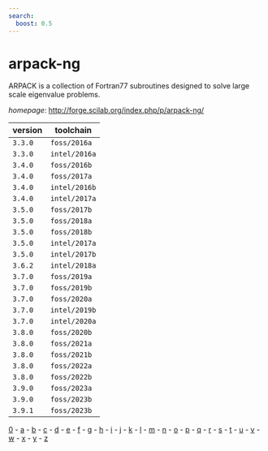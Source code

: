 ```yaml
---
search:
  boost: 0.5
---
```

# arpack-ng

ARPACK is a collection of Fortran77 subroutines designed to solve large scale eigenvalue problems.

*homepage*: <http://forge.scilab.org/index.php/p/arpack-ng/>

version | toolchain
--------|----------
``3.3.0`` | ``foss/2016a``
``3.3.0`` | ``intel/2016a``
``3.4.0`` | ``foss/2016b``
``3.4.0`` | ``foss/2017a``
``3.4.0`` | ``intel/2016b``
``3.4.0`` | ``intel/2017a``
``3.5.0`` | ``foss/2017b``
``3.5.0`` | ``foss/2018a``
``3.5.0`` | ``foss/2018b``
``3.5.0`` | ``intel/2017a``
``3.5.0`` | ``intel/2017b``
``3.6.2`` | ``intel/2018a``
``3.7.0`` | ``foss/2019a``
``3.7.0`` | ``foss/2019b``
``3.7.0`` | ``foss/2020a``
``3.7.0`` | ``intel/2019b``
``3.7.0`` | ``intel/2020a``
``3.8.0`` | ``foss/2020b``
``3.8.0`` | ``foss/2021a``
``3.8.0`` | ``foss/2021b``
``3.8.0`` | ``foss/2022a``
``3.8.0`` | ``foss/2022b``
``3.9.0`` | ``foss/2023a``
``3.9.0`` | ``foss/2023b``
``3.9.1`` | ``foss/2023b``

[0](../0/index.md) - [a](../a/index.md) - [b](../b/index.md) - [c](../c/index.md) - [d](../d/index.md) - [e](../e/index.md) - [f](../f/index.md) - [g](../g/index.md) - [h](../h/index.md) - [i](../i/index.md) - [j](../j/index.md) - [k](../k/index.md) - [l](../l/index.md) - [m](../m/index.md) - [n](../n/index.md) - [o](../o/index.md) - [p](../p/index.md) - [q](../q/index.md) - [r](../r/index.md) - [s](../s/index.md) - [t](../t/index.md) - [u](../u/index.md) - [v](../v/index.md) - [w](../w/index.md) - [x](../x/index.md) - [y](../y/index.md) - [z](../z/index.md)

